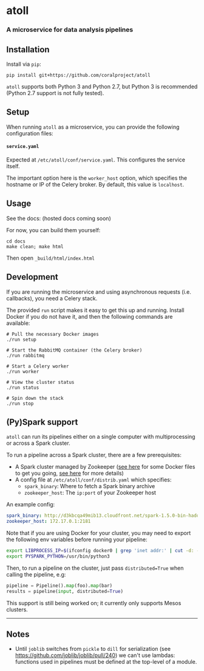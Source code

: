 # atoll
### A microservice for data analysis pipelines

## Installation

Install via `pip`:

    pip install git+https://github.com/coralproject/atoll

`atoll` supports both Python 3 and Python 2.7, but Python 3 is recommended (Python 2.7 support is not fully tested).

## Setup

When running `atoll` as a microservice, you can provide the following configuration files:

#### `service.yaml`

Expected at `/etc/atoll/conf/service.yaml`. This configures the service itself.

The important option here is the `worker_host` option, which specifies the hostname or IP of the Celery broker. By default, this value is `localhost`.

## Usage

See the docs: (hosted docs coming soon)

For now, you can build them yourself:

    cd docs
    make clean; make html

Then open `_build/html/index.html`

## Development

If you are running the microservice and using asynchronous requests (i.e. callbacks), you need a Celery stack.

The provided `run` script makes it easy to get this up and running. Install Docker if you do not have it, and then the following commands are available:

    # Pull the necessary Docker images
    ./run setup

    # Start the RabbitMQ container (the Celery broker)
    ./run rabbitmq

    # Start a Celery worker
    ./run worker

    # View the cluster status
    ./run status

    # Spin down the stack
    ./run stop

## (Py)Spark support

`atoll` can run its pipelines either on a single computer with multiprocessing or across a Spark cluster.

To run a pipeline across a Spark cluster, there are a few prerequisites:

- A Spark cluster managed by Zookeeper ([see here](https://github.com/ftzeng/docker-mesos-pyspark-hdfs) for some Docker files to get you going, [see here](http://spaceandtim.es/code/mesos_spark_zookeeper_hdfs_docker) for more details)
- A config file at `/etc/atoll/conf/distrib.yaml` which specifies:
    - `spark_binary`: Where to fetch a Spark binary archive
    - `zookeeper_host`: The `ip:port` of your Zookeeper host

An example config:

```yaml
spark_binary: http://d3kbcqa49mib13.cloudfront.net/spark-1.5.0-bin-hadoop2.6.tgz
zookeeper_host: 172.17.0.1:2181
```

Note that if you are using Docker for your cluster, you may need to export the following env variables before running your pipeline:

```bash
export LIBPROCESS_IP=$(ifconfig docker0 | grep 'inet addr:' | cut -d: -f2 | awk '{print $1}')
export PYSPARK_PYTHON=/usr/bin/python3
```

Then, to run a pipeline on the cluster, just pass `distributed=True` when calling the pipeline, e.g:

```python
pipeline = Pipeline().map(foo).map(bar)
results = pipeline(input, distributed=True)
```

This support is still being worked on; it currently only supports Mesos clusters.

---

## Notes

- Until `joblib` switches from `pickle` to `dill` for serialization (see <https://github.com/joblib/joblib/pull/240>) we can't use lambdas: functions used in pipelines must be defined at the top-level of a module.
